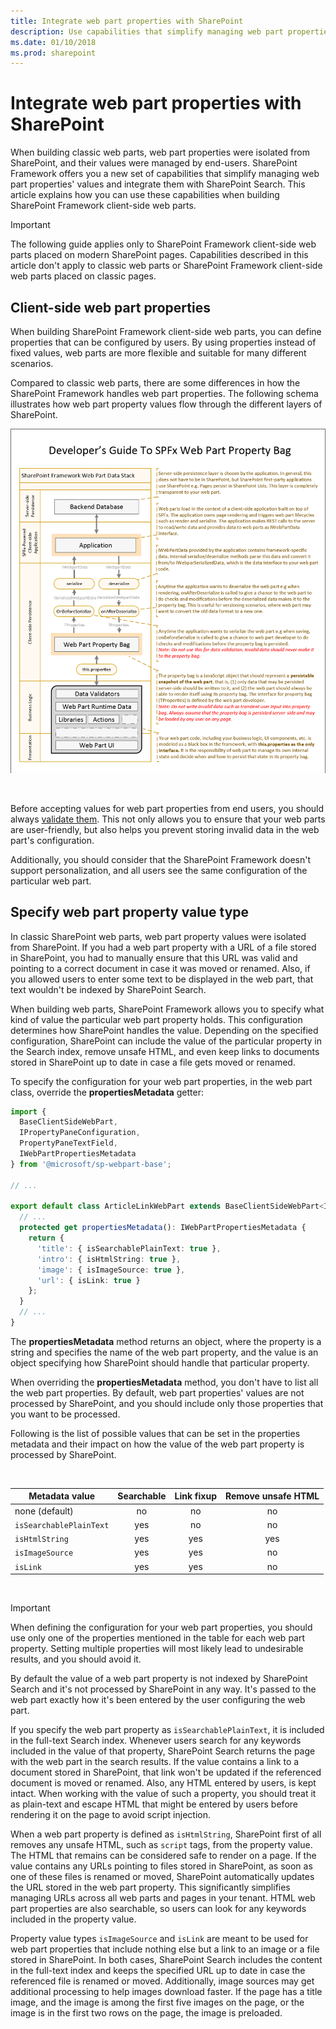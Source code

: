 ```yaml
---
title: Integrate web part properties with SharePoint
description: Use capabilities that simplify managing web part properties' values and integrate them with SharePoint Search when building SharePoint Framework client-side web parts.
ms.date: 01/10/2018
ms.prod: sharepoint
---
```



# Integrate web part properties with SharePoint

When building classic web parts, web part properties were isolated from SharePoint, and their values were managed by end-users. SharePoint Framework offers you a new set of capabilities that simplify managing web part properties' values and integrate them with SharePoint Search. This article explains how you can use these capabilities when building SharePoint Framework client-side web parts.

> [!IMPORTANT] 
> The following guide applies only to SharePoint Framework client-side web parts placed on modern SharePoint pages. Capabilities described in this article don't apply to classic web parts or SharePoint Framework client-side web parts placed on classic pages.

## Client-side web part properties

When building SharePoint Framework client-side web parts, you can define properties that can be configured by users. By using properties instead of fixed values, web parts are more flexible and suitable for many different scenarios.

Compared to classic web parts, there are some differences in how the SharePoint Framework handles web part properties. The following schema illustrates how web part property values flow through the different layers of SharePoint.

![Schema illustrating how the SharePoint Framework handles web part properties](../../../images/integrate-webpart-properties-schema.png)

<br/>

Before accepting values for web part properties from end users, you should always [validate them](./validate-web-part-property-values.md). This not only allows you to ensure that your web parts are user-friendly, but also helps you prevent storing invalid data in the web part's configuration. 

Additionally, you should consider that the SharePoint Framework doesn't support personalization, and all users see the same configuration of the particular web part.

## Specify web part property value type

In classic SharePoint web parts, web part property values were isolated from SharePoint. If you had a web part property with a URL of a file stored in SharePoint, you had to manually ensure that this URL was valid and pointing to a correct document in case it was moved or renamed. Also, if you allowed users to enter some text to be displayed in the web part, that text wouldn't be indexed by SharePoint Search.

When building web parts, SharePoint Framework allows you to specify what kind of value the particular web part property holds. This configuration determines how SharePoint handles the value. Depending on the specified configuration, SharePoint can include the value of the particular property in the Search index, remove unsafe HTML, and even keep links to documents stored in SharePoint up to date in case a file gets moved or renamed.

To specify the configuration for your web part properties, in the web part class, override the **propertiesMetadata** getter:

```typescript
import {
  BaseClientSideWebPart,
  IPropertyPaneConfiguration,
  PropertyPaneTextField,
  IWebPartPropertiesMetadata
} from '@microsoft/sp-webpart-base';

// ...

export default class ArticleLinkWebPart extends BaseClientSideWebPart<IArticleLinkWebPartProps> {
  // ...
  protected get propertiesMetadata(): IWebPartPropertiesMetadata {
    return {
      'title': { isSearchablePlainText: true },
      'intro': { isHtmlString: true },
      'image': { isImageSource: true },
      'url': { isLink: true }
    };
  }
  // ...
}
```

The **propertiesMetadata** method returns an object, where the property is a string and specifies the name of the web part property, and the value is an object specifying how SharePoint should handle that particular property. 

When overriding the **propertiesMetadata** method, you don't have to list all the web part properties. By default, web part properties' values are not processed by SharePoint, and you should include only those properties that you want to be processed.

Following is the list of possible values that can be set in the properties metadata and their impact on how the value of the web part property is processed by SharePoint.

<br/>

Metadata value|Searchable|Link fixup|Remove unsafe HTML
--------------|:--------:|:--------:|:----------------:
none (default)|no|no|no
`isSearchablePlainText`|yes|no|no
`isHtmlString`|yes|yes|yes
`isImageSource`|yes|yes|no
`isLink`|yes|yes|no

<br/>

> [!IMPORTANT] 
> When defining the configuration for your web part properties, you should use only one of the properties mentioned in the table for each web part property. Setting multiple properties will most likely lead to undesirable results, and you should avoid it.

By default the value of a web part property is not indexed by SharePoint Search and it's not processed by SharePoint in any way. It's passed to the web part exactly how it's been entered by the user configuring the web part.

If you specify the web part property as `isSearchablePlainText`, it is included in the full-text Search index. Whenever users search for any keywords included in the value of that property, SharePoint Search returns the page with the web part in the search results. If the value contains a link to a document stored in SharePoint, that link won't be updated if the referenced document is moved or renamed. Also, any HTML entered by users, is kept intact. When working with the value of such a property, you should treat it as plain-text and escape HTML that might be entered by users before rendering it on the page to avoid script injection.

When a web part property is defined as `isHtmlString`, SharePoint first of all removes any unsafe HTML, such as `script` tags, from the property value. The HTML that remains can be considered safe to render on a page. If the value contains any URLs pointing to files stored in SharePoint, as soon as one of these files is renamed or moved, SharePoint automatically updates the URL stored in the web part property. This significantly simplifies managing URLs across all web parts and pages in your tenant. HTML web part properties are also searchable, so users can look for any keywords included in the property value.

Property value types `isImageSource` and `isLink` are meant to be used for web part properties that include nothing else but a link to an image or a file stored in SharePoint. In both cases, SharePoint Search includes the content in the full-text index and keeps the specified URL up to date in case the referenced file is renamed or moved. Additionally, image sources may get additional processing to help images download faster. If the page has a title image, and the image is among the first five images on the page, or the image is in the first two rows on the page, the image is preloaded.
